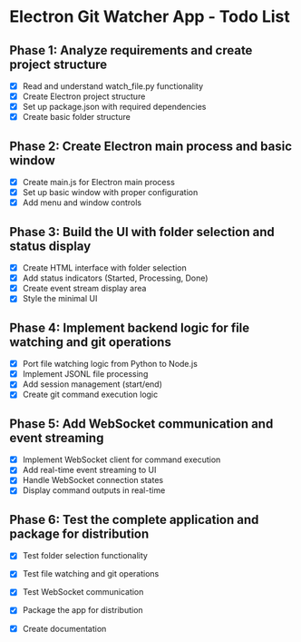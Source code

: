 # Electron Git Watcher App - Todo List

## Phase 1: Analyze requirements and create project structure
- [x] Read and understand watch_file.py functionality
- [x] Create Electron project structure
- [x] Set up package.json with required dependencies
- [x] Create basic folder structure

## Phase 2: Create Electron main process and basic window
- [x] Create main.js for Electron main process
- [x] Set up basic window with proper configuration
- [x] Add menu and window controls

## Phase 3: Build the UI with folder selection and status display
- [x] Create HTML interface with folder selection
- [x] Add status indicators (Started, Processing, Done)
- [x] Create event stream display area
- [x] Style the minimal UI

## Phase 4: Implement backend logic for file watching and git operations
- [x] Port file watching logic from Python to Node.js
- [x] Implement JSONL file processing
- [x] Add session management (start/end)
- [x] Create git command execution logic

## Phase 5: Add WebSocket communication and event streaming
- [x] Implement WebSocket client for command execution
- [x] Add real-time event streaming to UI
- [x] Handle WebSocket connection states
- [x] Display command outputs in real-time

## Phase 6: Test the complete application and package for distribution
- [x] Test folder selection functionality
- [x] Test file watching and git operations
- [x] Test WebSocket communication
- [x] Package the app for distribution
- [x] Create documentation

